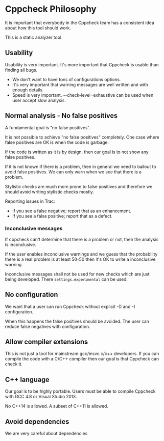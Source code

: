 
# Cppcheck Philosophy

It is important that everybody in the Cppcheck team has a consistent idea about how this tool should work.

This is a static analyzer tool.

## Usability

Usability is very important. It's more important that Cppcheck is usable than finding all bugs.
 - We don't want to have tons of configurations options.
 - It's very important that warning messages are well written and with enough details.
 - Speed is very important. --check-level=exhaustive can be used when user accept slow analysis.

## Normal analysis - No false positives

A fundamental goal is "no false positives".

It is not possible to achieve "no false positives" completely. One case where false positives are OK is when the code is garbage.

If the code is written as it is by design, then our goal is to not show any false positives.

If it is not known if there is a problem, then in general we need to bailout to avoid false positives. We can only warn when we see that there is a problem.

Stylistic checks are much more prone to false positives and therefore we should avoid writing stylistic checks mostly.

Reporting issues in Trac:
 - If you see a false negative; report that as an enhancement.
 - If you see a false positive; report that as a defect.

### Inconclusive messages

If cppcheck can't determine that there is a problem or not, then the analysis is inconclusive.

If the user enables inconclusive warnings and we guess that the probability there is a real problem is at least 50-50 then it's OK to write a inconclusive warning.

Inconclusive messages shall not be used for new checks which are just being developed. There `settings.experimental` can be used.


## No configuration

We want that a user can run Cppcheck without explicit -D and -I configuration.

When this happens the false positives should be avoided. The user can reduce false negatives with configuration.


## Allow compiler extensions

This is not just a tool for mainstream gcc/msvc c/c++ developers. If you can compile the code with a C/C++ compiler then our goal is that Cppcheck can check it.


## C++ language

Our goal is to be highly portable. Users must be able to compile Cppcheck with GCC 4.8 or Visual Studio 2013.

No C++14 is allowed. A subset of C++11 is allowed.


## Avoid dependencies

We are very careful about dependencies.



